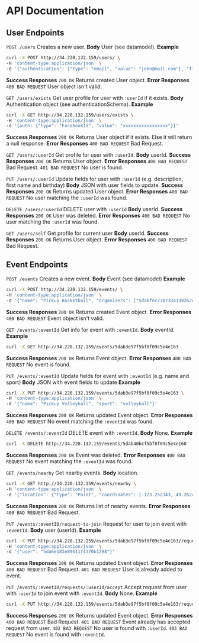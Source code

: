 # API Documentation

## User Endpoints
`POST /users`
Creates a new user.
**Body** User (see datamodel).
**Example**
```bash
curl -X POST http://34.220.132.159/users/ \
-H 'content-type:application/json' \
-d '{"authentication": {"type": "email", "value": "john@mail.com"}, "firstName": "Maria", "lastName": "Raboy", "birthday": "1993-10-07", "description": "Hello world!", "sports": [{"sport": "basketball", "level": 1}, {"sport": "volleball", "level": 3}]}'
```
**Success Responses** `200 OK` Returns created User object.
**Error Responses** `400 BAD REQUEST` User object isn't valid.

`GET /users/exists`
Get user profile for user with `:userId` if it exists.
**Body** Authentication object (see authenticationSchema).
**Example**
```bash
curl -X GET http://34.220.132.159/users/exists \
-H 'content-type:application/json' \
-d '{auth: {"type": "FacebookId", "value": "xxxxxxxxxxxxxxxxx"}}'
```
**Success Responses** `200 OK` Returns User object if it exists. Else it will return a null response. 
**Error Responses** `400 BAD REQUEST` Bad Request.

`GET /users/:userId`
Get profile for user with `:userId`.
**Body** userId.
**Success Responses** `200 OK` Returns User object.
**Error Responses**
`400 BAD REQUEST` Bad Request.
`401 BAD REQUEST` No user is found.


`PUT /users/:userId`
Update fields for user with `:userId` (e.g. description, first name and birthday)
**Body** JSON with user fields to update.
**Success Responses** `200 OK` Returns updated User object.
**Error Responses** `400 BAD REQUEST` No user matching the  `:userId` was found.


`DELETE /users/:userId`
DELETE user with `:userId`
**Body** userId.
**Success Responses** `200 OK` User was deleted.
**Error Responses** `400 BAD REQUEST` No user matching the  `:userId` was found.


`GET /users/self`
Get profile for current user 
**Body** userId.
**Success Responses** `200 OK` Returns User object.
**Error Responses** `400 BAD REQUEST` Bad Request.


## Event Endpoints
`POST /events`
Creates a new event.
**Body** Event (see datamodel)
**Example**
```bash
curl -X POST http://34.220.132.159/events/ \
-H 'content-type:application/json' \
-d '{"name": "Pickup Basketball", "organizers": ["5da6fec2307334139262c2bd"], "players": ["5da6fec2307334139262c2bd"], "description": "Join us for some basketball tomorrow...", "location": {"type": "Point", "coordinates": [-123.252343, 49.262452]}, "date": "2019-11-30T12:00:00", "pendingPlayerRequests": [], "sport": "basketball"}'
```
**Success Responses** `200 OK` Returns created Event object.
**Error Responses** `400 BAD REQUEST` Event object isn't valid.


`GET /events/:eventId`
Get info for event with `:eventId`.
**Body** eventId.
**Example**
```bash
curl -X GET http://34.220.132.159/events/5dab3e97f5bf8f09c5e4e163
```
**Success Responses** `200 OK` Returns Event object.
**Error Responses** `400 BAD REQUEST` No event is found.


`PUT /events/:eventId`
Update fields for event with `:eventId` (e.g. name and sport)
**Body** JSON with event fields to update
**Example**
```bash
curl -X PUT http://34.220.132.159/events/5dab3e97f5bf8f09c5e4e163 \
-H 'content-type:application/json' \
-d '{"name": "Pickup Volleyball", "sport": "volleyball"}'
```
**Success Responses** `200 OK` Returns updated Event object.
**Error Responses** `400 BAD REQUEST` No event matching the  `:eventId` was found.


`DELETE /events/:eventId`
DELETE event with `:eventId`.
**Body** None.
**Example**
```bash
curl -X DELETE http://34.220.132.159/events/5dab40bcf5bf8f09c5e4e168
```
**Success Responses** `200 OK` Event was deleted.
**Error Responses** `400 BAD REQUEST` No event matching the  `:eventId` was found.


`GET /events/nearby`
Get nearby events.
**Body** location.
```bash
curl -X GET http://34.220.132.159/events/nearby \
-H 'content-type:application/json' \
-d '{"location": {"type": "Point", "coordinates": [-123.252343, 49.262452]}}'
```
**Success Responses** `200 OK` Returns list of nearby events.
**Error Responses** `400 BAD REQUEST` Bad Request.

`PUT /events/:eventID/request-to-join`
Request for user to join event with `:eventId`.
**Body** user (userId).
**Example**
```bash
curl -X PUT http://34.220.132.159/events/5dab3e97f5bf8f09c5e4e163/request-to-join \
-H 'content-type:application/json' \
-d '{"user": "5da6e183e89611f4370b1298"}'
```
**Success Responses** `200 OK` Returns updated Event object.
**Error Responses**
`400 BAD REQUEST` Bad Request.
`401 BAD REQUEST` User is already added to event.

`PUT /events/:eventID/requests/:userId/accept`
Accept request from user with `:userId` to join event with `:eventId`.
**Body** None.
**Example**
```bash
curl -X PUT http://34.220.132.159/events/5dab3e97f5bf8f09c5e4e163/requests/5da6e183e89611f4370b1298/accept
```
**Success Responses** `200 OK` Returns updated Event object.
**Error Responses**
`400 BAD REQUEST` Bad Request.
`401 BAD REQUEST` Event already has accepted request from user.
`402 BAD REQUEST` No user is found with `:userId`.
`403 BAD REQUEST` No event is found with `:eventId`.

